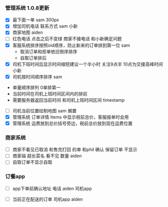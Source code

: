 ### 管理系统 1.0.8更新
- [x] 最下面一单 sam 300px
- [x] 增加司机电话 联系方式 sam 小新
- [x] 商家地图 aiden
- [ ] 红色电话 点击之后不变绿 商家不接电话 和小新确定问题
- [x] 客服系统排序按照oid顺序，防止新来的订单排到第一位 sam
   - 取消订单和拒单依旧倒序排序
   - 自取订单排后 
- [x] 司机下班时间后显示时间缩短建议一个半小时  关注9点半 10点为交接高峰时间 小新
- [x] 司机按时间顺序排序 sam
 - 单量顺序排列 0单排第一
 - 当前时间在司机上班时间区间内的排前
 - 需要服务器返回当前时间 和司机上班时间区间 timestamp
- [ ] 司机当前位置绘制地图 sam 搁置
- [x] 管理系统 订单详情 Items 中显示税前总价，客服报单时会用
- [x] 管理系统 运费放到总价括号旁边，税前总价放到现在运费位置

### 商家系统
- [ ] 商家不看见已取消 和售完打回 的单 和phil 确认 保留订单 不显示
- [ ] 商家端 超长菜名 看不见 数量 aiden
- [ ] 自取订单不显示自取

### 订餐app

- [ ] app下单前确认地址 电话 aiden
      司机app

- [ ] 当前正在配送的订单 司机app aiden














